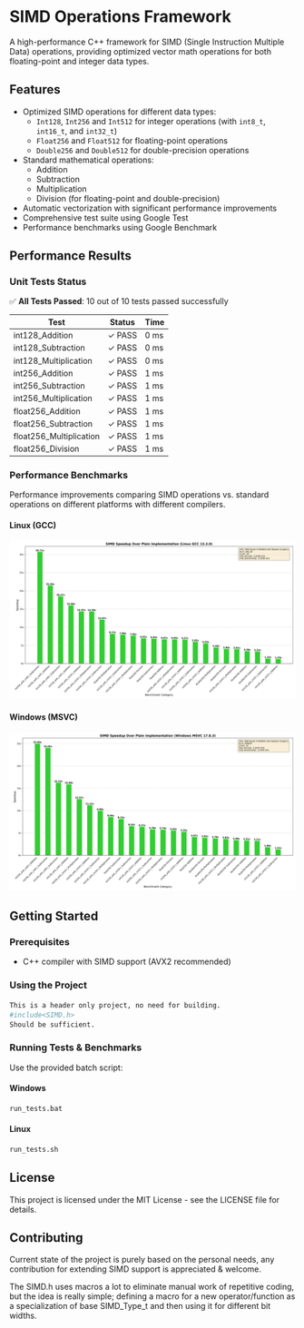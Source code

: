 # SIMD Operations Framework

A high-performance C++ framework for SIMD (Single Instruction Multiple Data) operations, providing optimized vector math operations for both floating-point and integer data types.

## Features

- Optimized SIMD operations for different data types:
  - `Int128`, `Int256` and `Int512` for integer operations (with `int8_t`, `int16_t`, and `int32_t`)
  - `Float256` and `Float512` for floating-point operations
  - `Double256` and `Double512` for double-precision operations
- Standard mathematical operations:
  - Addition
  - Subtraction
  - Multiplication
  - Division (for floating-point and double-precision)
- Automatic vectorization with significant performance improvements
- Comprehensive test suite using Google Test
- Performance benchmarks using Google Benchmark

## Performance Results

### Unit Tests Status

✅ **All Tests Passed**: 10 out of 10 tests passed successfully

| Test | Status | Time |
|------|--------|------|
| int128_Addition | ✓ PASS | 0 ms |
| int128_Subtraction | ✓ PASS | 0 ms |
| int128_Multiplication | ✓ PASS | 0 ms |
| int256_Addition | ✓ PASS | 1 ms |
| int256_Subtraction | ✓ PASS | 1 ms |
| int256_Multiplication | ✓ PASS | 1 ms |
| float256_Addition | ✓ PASS | 1 ms |
| float256_Subtraction | ✓ PASS | 1 ms |
| float256_Multiplication | ✓ PASS | 1 ms |
| float256_Division | ✓ PASS | 1 ms |

### Performance Benchmarks

Performance improvements comparing SIMD operations vs. standard operations on different platforms with different compilers.

#### Linux (GCC) 
![Benchmark Speedup Linux](benchmark_results_linux_gcc/consolidated_speedup.png)  


#### Windows (MSVC)
![Benchmark Speedup Windows](benchmark_results_windows_msvc/consolidated_speedup.png)


## Getting Started

### Prerequisites

- C++ compiler with SIMD support (AVX2 recommended)

### Using the Project

```bash
This is a header only project, no need for building. 
#include<SIMD.h>
Should be sufficient.
```

### Running Tests & Benchmarks

Use the provided batch script:

 #### Windows
```bash
run_tests.bat
```

#### Linux
```bash
run_tests.sh
```

## License

This project is licensed under the MIT License - see the LICENSE file for details.

## Contributing

Current state of the project is purely based on the personal needs, any contribution for extending SIMD support is appreciated & welcome.

The SIMD.h uses macros a lot to eliminate manual work of repetitive coding, but the idea is really simple; defining a macro for a new operator/function as a specialization of base SIMD_Type_t and then using it for different bit widths.